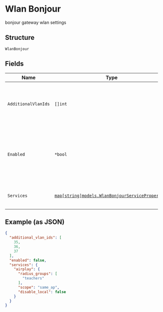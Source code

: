 
# Wlan Bonjour

bonjour gateway wlan settings

## Structure

`WlanBonjour`

## Fields

| Name | Type | Tags | Description |
|  --- | --- | --- | --- |
| `AdditionalVlanIds` | `[]int` | Required | additional VLAN IDs (on the LAN side or from other WLANs) should we be forwarding bonjour queries/responses |
| `Enabled` | `*bool` | Optional | whether to enable bonjour for this WLAN. Once enabled, limit_bcast is assumed true, allow_mdns is assumed false<br>**Default**: `false` |
| `Services` | [`map[string]models.WlanBonjourServiceProperties`](../../doc/models/wlan-bonjour-service-properties.md) | Required | what services are allowed.<br>Property key is the service name |

## Example (as JSON)

```json
{
  "additional_vlan_ids": [
    35,
    36,
    37
  ],
  "enabled": false,
  "services": {
    "airplay": {
      "radius_groups": [
        "teachers"
      ],
      "scope": "same_ap",
      "disable_local": false
    }
  }
}
```

